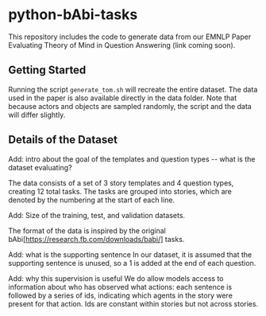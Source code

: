 # python-bAbi-tasks

This repository includes the code to generate data from our EMNLP Paper Evaluating Theory of Mind in Question Answering (link coming soon).

## Getting Started

Running the script `generate_tom.sh` will recreate the entire dataset. The data used in the paper is also available directly in the data folder. Note that because actors and objects are sampled randomly, the script and the data will differ slightly.

## Details of the Dataset

Add: intro about the goal of the templates and question types -- what is the dataset evaluating?

The data consists of a set of 3 story templates and 4 question types, creating 12 total tasks. The tasks are grouped into stories, which are denoted by the numbering at the start of each line.

Add: Size of the training, test, and validation datasets.

The format of the data is inspired by the original bAbi[https://research.fb.com/downloads/babi/] tasks. 

Add: what is the supporting sentence
In our dataset, it is assumed that the supporting sentence is unused, so a 1 is added at the end of each question. 

Add: why this supervision is useful
We do allow models access to information about who has observed what actions: each sentence is followed by a series of ids, indicating which agents in the story were present for that action. Ids are constant within stories but not across stories.
